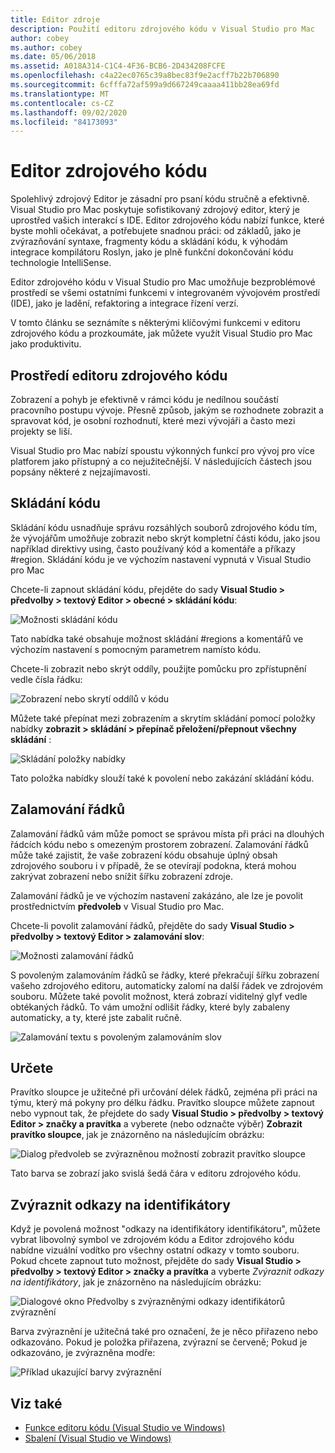 ```yaml
---
title: Editor zdroje
description: Použití editoru zdrojového kódu v Visual Studio pro Mac
author: cobey
ms.author: cobey
ms.date: 05/06/2018
ms.assetid: A018A314-C1C4-4F36-BCB6-2D434208FCFE
ms.openlocfilehash: c4a22ec0765c39a8bec83f9e2acff7b22b706890
ms.sourcegitcommit: 6cfffa72af599a9d667249caaaa411bb28ea69fd
ms.translationtype: MT
ms.contentlocale: cs-CZ
ms.lasthandoff: 09/02/2020
ms.locfileid: "84173093"
---
```

# <a name="source-editor"></a>Editor zdrojového kódu

Spolehlivý zdrojový Editor je zásadní pro psaní kódu stručně a efektivně. Visual Studio pro Mac poskytuje sofistikovaný zdrojový editor, který je uprostřed vašich interakcí s IDE. Editor zdrojového kódu nabízí funkce, které byste mohli očekávat, a potřebujete snadnou práci: od základů, jako je zvýrazňování syntaxe, fragmenty kódu a skládání kódu, k výhodám integrace kompilátoru Roslyn, jako je plně funkční dokončování kódu technologie IntelliSense.

Editor zdrojového kódu v Visual Studio pro Mac umožňuje bezproblémové prostředí se všemi ostatními funkcemi v integrovaném vývojovém prostředí (IDE), jako je ladění, refaktoring a integrace řízení verzí.

V tomto článku se seznámíte s některými klíčovými funkcemi v editoru zdrojového kódu a prozkoumáte, jak můžete využít Visual Studio pro Mac jako produktivitu.

## <a name="the-source-editor-experience"></a>Prostředí editoru zdrojového kódu

Zobrazení a pohyb je efektivně v rámci kódu je nedílnou součástí pracovního postupu vývoje. Přesně způsob, jakým se rozhodnete zobrazit a spravovat kód, je osobní rozhodnutí, které mezi vývojáři a často mezi projekty se liší.

Visual Studio pro Mac nabízí spoustu výkonných funkcí pro vývoj pro více platforem jako přístupný a co nejužitečnější. V následujících částech jsou popsány některé z nejzajímavosti.

## <a name="code-folding"></a>Skládání kódu

Skládání kódu usnadňuje správu rozsáhlých souborů zdrojového kódu tím, že vývojářům umožňuje zobrazit nebo skrýt kompletní části kódu, jako jsou například direktivy using, často používaný kód a komentáře a příkazy #region. Skládání kódu je ve výchozím nastavení vypnutá v Visual Studio pro Mac

Chcete-li zapnout skládání kódu, přejděte do sady **Visual Studio > předvolby > textový Editor > obecné > skládání kódu**:

![Možnosti skládání kódu](media/source-neweditor-image1.png)

Tato nabídka také obsahuje možnost skládání #regions a komentářů ve výchozím nastavení s pomocným parametrem namísto kódu.

Chcete-li zobrazit nebo skrýt oddíly, použijte pomůcku pro zpřístupnění vedle čísla řádku:

![Zobrazení nebo skrytí oddílů v kódu](media/source-neweditor-image2.png)

Můžete také přepínat mezi zobrazením a skrytím skládání pomocí položky nabídky **zobrazit > skládání > přepínač přeložení/přepnout všechny skládání** :

![Skládání položky nabídky](media/source-editor-image19.png)

Tato položka nabídky slouží také k povolení nebo zakázání skládání kódu.

## <a name="word-wrap"></a>Zalamování řádků

Zalamování řádků vám může pomoct se správou místa při práci na dlouhých řádcích kódu nebo s omezeným prostorem zobrazení. Zalamování řádků může také zajistit, že vaše zobrazení kódu obsahuje úplný obsah zdrojového souboru i v případě, že se otevírají podokna, která mohou zakrývat zobrazení nebo snížit šířku zobrazení zdroje. 

Zalamování řádků je ve výchozím nastavení zakázáno, ale lze je povolit prostřednictvím **předvoleb** v Visual Studio pro Mac. 

Chcete-li povolit zalamování řádků, přejděte do sady **Visual Studio > předvolby > textový Editor > zalamování slov**:

![Možnosti zalamování řádků](media/source-neweditor-wordwrap1.png)

S povoleným zalamováním řádků se řádky, které překračují šířku zobrazení vašeho zdrojového editoru, automaticky zalomí na další řádek ve zdrojovém souboru. Můžete také povolit možnost, která zobrazí viditelný glyf vedle obtékaných řádků. To vám umožní odlišit řádky, které byly zabaleny automaticky, a ty, které jste zabalit ručně.

![Zalamování textu s povoleným zalamováním slov](media/source-neweditor-wordwrap2.png)

## <a name="ruler"></a>Určete

Pravítko sloupce je užitečné při určování délek řádků, zejména při práci na týmu, který má pokyny pro délku řádku. Pravítko sloupce můžete zapnout nebo vypnout tak, že přejdete do sady **Visual Studio > předvolby > textový Editor > značky a pravítka** a vyberete (nebo odznačte výběr) **Zobrazit pravítko sloupce**, jak je znázorněno na následujícím obrázku:

![Dialog předvoleb se zvýrazněnou možností zobrazit pravítko sloupce](media/source-editor-image5.png)

 Tato barva se zobrazí jako svislá šedá čára v editoru zdrojového kódu.

## <a name="highlight-identifier-references"></a>Zvýraznit odkazy na identifikátory

Když je povolená možnost "odkazy na identifikátory identifikátoru", můžete vybrat libovolný symbol ve zdrojovém kódu a Editor zdrojového kódu nabídne vizuální vodítko pro všechny ostatní odkazy v tomto souboru. Pokud chcete zapnout tuto možnost, přejděte do sady **Visual Studio > předvolby > textový Editor > značky a pravítka** a vyberte _Zvýraznit odkazy na identifikátory_, jak je znázorněno na následujícím obrázku:

![Dialogové okno Předvolby s zvýrazněnými odkazy identifikátorů zvýraznění](media/source-editor-image6.png)

Barva zvýraznění je užitečná také pro označení, že je něco přiřazeno nebo odkazováno. Pokud je položka přiřazena, zvýrazní se červeně; Pokud je odkazováno, je zvýrazněna modře:

![Příklad ukazující barvy zvýraznění](media/source-editor-image7.png)

## <a name="see-also"></a>Viz také

- [Funkce editoru kódu (Visual Studio ve Windows)](/visualstudio/ide/writing-code-in-the-code-and-text-editor)
- [Sbalení (Visual Studio ve Windows)](/visualstudio/ide/outlining)
